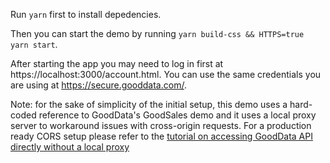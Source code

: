 Run `yarn` first to install depedencies.

Then you can start the demo by running `yarn build-css && HTTPS=true yarn start`.

After starting the app you may need to log in first at https://localhost:3000/account.html. You can use the same credentials you are using at https://secure.gooddata.com/.

Note: for the sake of simplicity of the initial setup, this demo uses a hard-coded reference to GoodData's GoodSales demo and it uses a local proxy server to workaround issues with cross-origin requests. For a production ready CORS setup please refer to the [tutorial on accessing GoodData API directly without a local proxy](https://help.gooddata.com/display/bHsp5IhQjuz0e6HS0s76/How+to+Access+the+GoodData+API+Directly)
